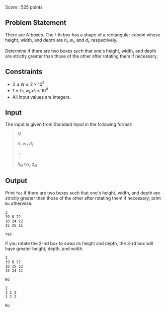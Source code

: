 Score : $525$ points

## Problem Statement

There are $N$ boxes.  The $i$-th box has a shape of a rectangular cuboid whose height, width, and depth are $h_i,w_i$, and $d_i$, respectively.  

Determine if there are two boxes such that one's height, width, and depth are strictly greater than those of the other after rotating them if necessary.  

## Constraints

- $2 \leq N \leq 2 \times 10^5$
- $1 \leq h_i,w_i,d_i \leq 10^9$
- All input values are integers.

## Input

The input is given from Standard Input in the following format:

> $N$
> 
> $h_1$ $w_1$ $d_1$
> 
> $\vdots$
> 
> $h_N$ $w_N$ $d_N$

## Output

Print `Yes` if there are two boxes such that one's height, width, and depth are strictly greater than those of the other after rotating them if necessary; print `No` otherwise.

```input1
3
19 8 22
10 24 12
15 25 11
```

```output1
Yes
```

If you rotate the $2$-nd box to swap its height and depth, the $3$-rd box will have greater height, depth, and width.

```input2
3
19 8 22
10 25 12
15 24 11
```

```output2
No
```

```input3
2
1 1 2
1 2 2
```

```output3
No
```